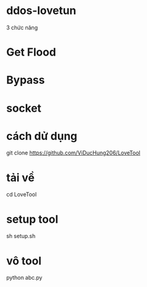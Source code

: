 # ddos-lovetun



3 chức năng




# Get Flood
# Bypass 
# socket



# cách dử dụng
git clone https://github.com/ViDucHung206/LoveTool 
# tải về
cd LoveTool 
# setup tool
sh setup.sh 
# vô tool
python abc.py
